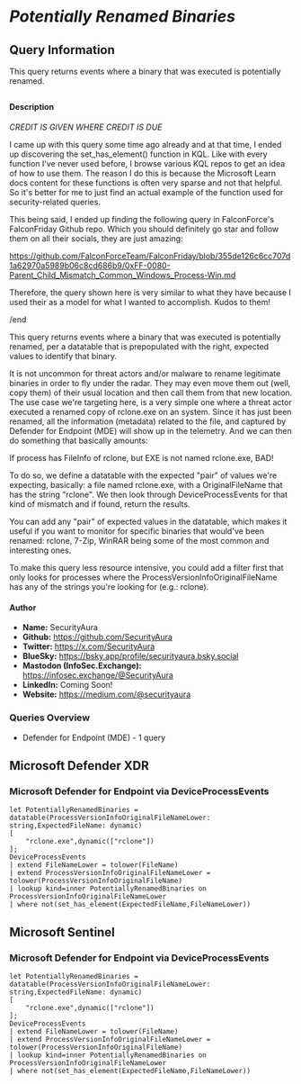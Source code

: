 # *Potentially Renamed Binaries*

## Query Information

This query returns events where a binary that was executed is potentially renamed.

##

#### Description

*CREDIT IS GIVEN WHERE CREDIT IS DUE*

I came up with this query some time ago already and at that time, I ended up discovering the set_has_element() function in KQL. Like with every function I've never used before, I browse various KQL repos to get an idea of how to use them. The reason I do this is because the Microsoft Learn docs content for these functions is often very sparse and not that helpful. So it's better for me to just find an actual example of the function used for security-related queries.

This being said, I ended up finding the following query in FalconForce's FalconFriday Github repo. Which you should definitely go star and follow them on all their socials, they are just amazing:

https://github.com/FalconForceTeam/FalconFriday/blob/355de126c6cc707d1a62970a5989b06c8cd686b9/0xFF-0080-Parent_Child_Mismatch_Common_Windows_Process-Win.md

Therefore, the query shown here is very similar to what they have because I used their as a model for what I wanted to accomplish. Kudos to them!

/end

This query returns events where a binary that was executed is potentially renamed, per a datatable that is prepopulated with the right, expected values to identify that binary.

It is not uncommon for threat actors and/or malware to rename legitimate binaries in order to fly under the radar. They may even move them out (well, copy them) of their usual location and then call them from that new location. The use case we're targeting here, is a very simple one where a threat actor executed a renamed copy of rclone.exe on an system. Since it has just been renamed, all the information (metadata) related to the file, and captured by Defender for Endpoint (MDE) will show up in the telemetry. And we can then do something that basically amounts:

If process has FileInfo of rclone, but EXE is not named rclone.exe, BAD!

To do so, we define a datatable with the expected "pair" of values we're expecting, basically: a file named rclone.exe, with a OriginalFileName that has the string "rclone". We then look through DeviceProcessEvents for that kind of mismatch and if found, return the results.

You can add any "pair" of expected values in the datatable, which makes it useful if you want to monitor for specific binaries that would've been renamed: rclone, 7-Zip, WinRAR being some of the most common and interesting ones.

To make this query less resource intensive, you could add a filter first that only looks for processes where the ProcessVersionInfoOriginalFileName has any of the strings you're looking for (e.g.: rclone).

#### Author <Optional>
- **Name:** SecurityAura
- **Github:** https://github.com/SecurityAura
- **Twitter:** https://x.com/SecurityAura
- **BlueSky:** https://bsky.app/profile/securityaura.bsky.social
- **Mastodon (InfoSec.Exchange):** https://infosec.exchange/@SecurityAura
- **LinkedIn:** Coming Soon!
- **Website:** https://medium.com/@securityaura

### Queries Overview ###

- Defender for Endpoint (MDE) - 1 query

## Microsoft Defender XDR ##
### Microsoft Defender for Endpoint via DeviceProcessEvents ###
```KQL
let PotentiallyRenamedBinaries = datatable(ProcessVersionInfoOriginalFileNameLower: string,ExpectedFileName: dynamic)
[
    "rclone.exe",dynamic(["rclone"])
];
DeviceProcessEvents
| extend FileNameLower = tolower(FileName)
| extend ProcessVersionInfoOriginalFileNameLower = tolower(ProcessVersionInfoOriginalFileName)
| lookup kind=inner PotentiallyRenamedBinaries on ProcessVersionInfoOriginalFileNameLower
| where not(set_has_element(ExpectedFileName,FileNameLower))
```
## Microsoft Sentinel ##
### Microsoft Defender for Endpoint via DeviceProcessEvents ###
```KQL
let PotentiallyRenamedBinaries = datatable(ProcessVersionInfoOriginalFileNameLower: string,ExpectedFileName: dynamic)
[
    "rclone.exe",dynamic(["rclone"])
];
DeviceProcessEvents
| extend FileNameLower = tolower(FileName)
| extend ProcessVersionInfoOriginalFileNameLower = tolower(ProcessVersionInfoOriginalFileName)
| lookup kind=inner PotentiallyRenamedBinaries on ProcessVersionInfoOriginalFileNameLower
| where not(set_has_element(ExpectedFileName,FileNameLower))
```
